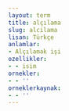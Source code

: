 ```yaml
---
layout: term
title: alçılama
slug: alcilama
lisan: Türkçe
anlamlar:
- Alçılamak işi
ozellikler:
- - isim
ornekler:
- - ''
orneklerkaynak:
- - ''
---
```

